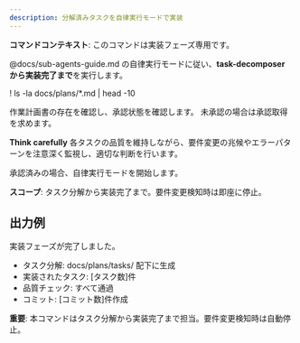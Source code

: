 ```yaml
---
description: 分解済みタスクを自律実行モードで実装
---
```


**コマンドコンテキスト**: このコマンドは実装フェーズ専用です。

@docs/sub-agents-guide.md の自律実行モードに従い、**task-decomposer から実装完了まで**を実行します。

! ls -la docs/plans/*.md | head -10

作業計画書の存在を確認し、承認状態を確認します。
未承認の場合は承認取得を求めます。

**Think carefully** 各タスクの品質を維持しながら、要件変更の兆候やエラーパターンを注意深く監視し、適切な判断を行います。

承認済みの場合、自律実行モードを開始します。

**スコープ**: タスク分解から実装完了まで。要件変更検知時は即座に停止。

## 出力例
実装フェーズが完了しました。
- タスク分解: docs/plans/tasks/ 配下に生成
- 実装されたタスク: [タスク数]件
- 品質チェック: すべて通過
- コミット: [コミット数]件作成

**重要**: 本コマンドはタスク分解から実装完了まで担当。要件変更検知時は自動停止。